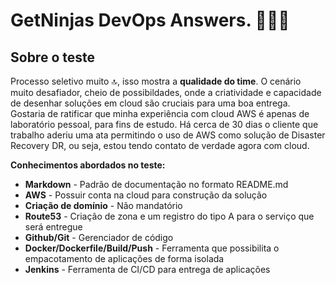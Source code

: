 # GetNinjas DevOps Answers. 🚀🚀🚀


## Sobre o teste
Processo seletivo muito 🔝, isso mostra a **qualidade do time**. O cenário muito desafiador, cheio de possibildades, onde a criatividade e capacidade de desenhar soluções em cloud são cruciais para uma boa entrega.<br>
Gostaria de ratificar que minha experiência com cloud AWS é apenas de laboratório pessoal, para fins de estudo. Há cerca de 30 dias o cliente que trabalho aderiu uma ata permitindo o uso de AWS como solução de Disaster Recovery DR, ou seja, estou tendo contato de verdade agora com cloud. 

**Conhecimentos abordados no teste:**
- **Markdown** - Padrão de documentação no formato README.md
- **AWS** - Possuir conta na cloud para construção da solução
- **Criação de domínio** - Não mandatório
- **Route53** - Criação de zona e um registro do tipo A para o serviço que será entregue
- **Github/Git** - Gerenciador de código 
- **Docker/Dockerfile/Build/Push** - Ferramenta que possibilita o empacotamento de aplicações de forma isolada
- **Jenkins** - Ferramenta de CI/CD para entrega de aplicações

